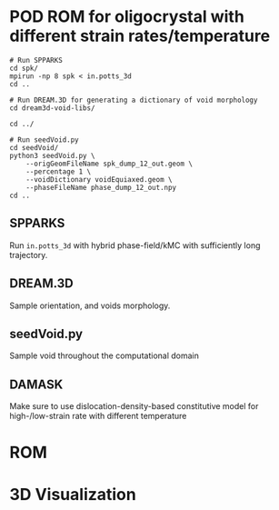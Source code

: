 
# POD ROM for oligocrystal with different strain rates/temperature
```shell
# Run SPPARKS
cd spk/
mpirun -np 8 spk < in.potts_3d
cd ..

# Run DREAM.3D for generating a dictionary of void morphology
cd dream3d-void-libs/

cd ../

# Run seedVoid.py
cd seedVoid/
python3 seedVoid.py \
    --origGeomFileName spk_dump_12_out.geom \
    --percentage 1 \
    --voidDictionary voidEquiaxed.geom \
    --phaseFileName phase_dump_12_out.npy
cd ..
```

## SPPARKS

Run `in.potts_3d` with hybrid phase-field/kMC with sufficiently long trajectory.

## DREAM.3D

Sample orientation, and voids morphology.

## seedVoid.py

Sample void throughout the computational domain

## DAMASK

Make sure to use dislocation-density-based constitutive model for high-/low-strain rate with different temperature

# ROM

# 3D Visualization
